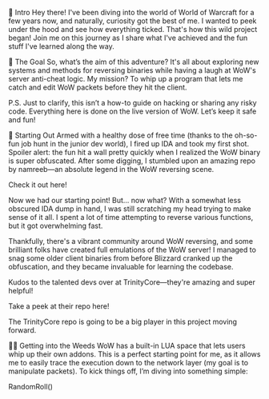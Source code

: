 🌟 Intro
Hey there! I've been diving into the world of World of Warcraft for a few years now, and naturally, curiosity got the best of me. I wanted to peek under the hood and see how everything ticked. That's how this wild project began! Join me on this journey as I share what I've achieved and the fun stuff I've learned along the way.

🎯 The Goal
So, what’s the aim of this adventure? It's all about exploring new systems and methods for reversing binaries while having a laugh at WoW's server anti-cheat logic. My mission? To whip up a program that lets me catch and edit WoW packets before they hit the client.

P.S. Just to clarify, this isn’t a how-to guide on hacking or sharing any risky code. Everything here is done on the live version of WoW. Let’s keep it safe and fun!

🚀 Starting Out
Armed with a healthy dose of free time (thanks to the oh-so-fun job hunt in the junior dev world), I fired up IDA and took my first shot. Spoiler alert: the fun hit a wall pretty quickly when I realized the WoW binary is super obfuscated. After some digging, I stumbled upon an amazing repo by namreeb—an absolute legend in the WoW reversing scene.

Check it out here!

Now we had our starting point! But... now what? With a somewhat less obscured IDA dump in hand, I was still scratching my head trying to make sense of it all. I spent a lot of time attempting to reverse various functions, but it got overwhelming fast.

Thankfully, there's a vibrant community around WoW reversing, and some brilliant folks have created full emulations of the WoW server! I managed to snag some older client binaries from before Blizzard cranked up the obfuscation, and they became invaluable for learning the codebase.

Kudos to the talented devs over at TrinityCore—they're amazing and super helpful!

Take a peek at their repo here!

The TrinityCore repo is going to be a big player in this project moving forward.

🕵️‍♂️ Getting into the Weeds
WoW has a built-in LUA space that lets users whip up their own addons. This is a perfect starting point for me, as it allows me to easily trace the execution down to the network layer (my goal is to manipulate packets). To kick things off, I’m diving into something simple:

RandomRoll()
